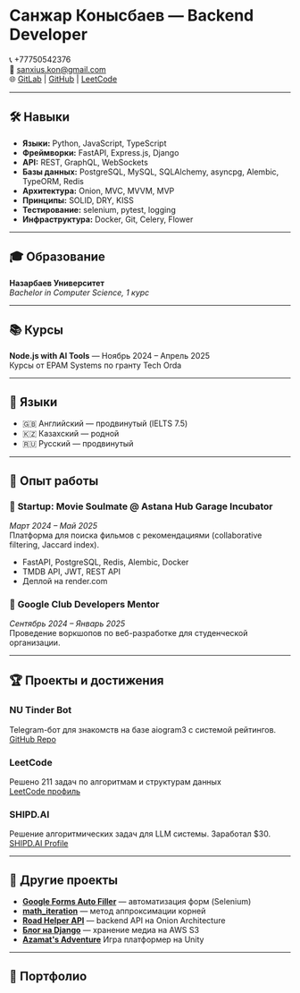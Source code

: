 # Санжар Конысбаев — Backend Developer

📞 +77750542376  
📧 sanxius.kon@gmail.com  
🌐 [GitLab](https://gitlab.com/sanxius) | [GitHub](https://github.com/snazh) | [LeetCode](https://leetcode.com/u/user4565c/)

---

## 🛠 Навыки

- **Языки:** Python, JavaScript, TypeScript  
- **Фреймворки:** FastAPI, Express.js, Django  
- **API:** REST, GraphQL, WebSockets  
- **Базы данных:** PostgreSQL, MySQL, SQLAlchemy, asyncpg, Alembic, TypeORM, Redis  
- **Архитектура:** Onion, MVC, MVVM, MVP  
- **Принципы:** SOLID, DRY, KISS  
- **Тестирование:** selenium, pytest, logging  
- **Инфраструктура:** Docker, Git, Celery, Flower

---

## 🎓 Образование

**Назарбаев Университет**  
_Bachelor in Computer Science, 1 курс_

---

## 📚 Курсы

**Node.js with AI Tools** — Ноябрь 2024 – Апрель 2025  
Курсы от EPAM Systems по гранту Tech Orda

---

## 🧠 Языки

- 🇬🇧 Английский — продвинутый (IELTS 7.5)  
- 🇰🇿 Казахский — родной  
- 🇷🇺 Русский — продвинутый  

---

## 🧪 Опыт работы

### 🔸 **Startup: Movie Soulmate** @ Astana Hub Garage Incubator  
_Март 2024 – Май 2025_  
Платформа для поиска фильмов с рекомендациями (collaborative filtering, Jaccard index).  
- FastAPI, PostgreSQL, Redis, Alembic, Docker  
- TMDB API, JWT, REST API  
- Деплой на render.com

### 🔸 **Google Club Developers Mentor**  
_Сентябрь 2024 – Январь 2025_  
Проведение воркшопов по веб-разработке для студенческой организации.

---

## 🏆 Проекты и достижения

### **NU Tinder Bot**  
Telegram-бот для знакомств на базе aiogram3 с системой рейтингов.  
[GitHub Repo](https://github.com/snazh/NUtinder)

### **LeetCode**  
Решено 211 задач по алгоритмам и структурам данных  
[LeetCode профиль](https://leetcode.com/u/user4565c/)

### **SHIPD.AI**  
Решение алгоритмических задач для LLM системы. Заработал $30. 
[SHIPD.AI Profile](https://drive.google.com/drive/folders/1At_WBJumpzeMqp5b5zNhLzjFDNEz2vI-?usp=sharing)

---

## 🔧 Другие проекты

- **[Google Forms Auto Filler](https://github.com/snazh/Google-Forms-Auto-Filler)** — автоматизация форм (Selenium)  
- **[math_iteration](https://github.com/snazh/math_iteration)** — метод аппроксимации корней  
- **[Road Helper API](https://github.com/snazh/Road-Helper)** — backend API на Onion Architecture  
- **[Блог на Django](https://github.com/snazh/blog)** — хранение медиа на AWS S3  
- **[Azamat's Adventure](https://github.com/snazh/NIS_game)** Игра платформер на Unity

---

## 📁 Портфолио

